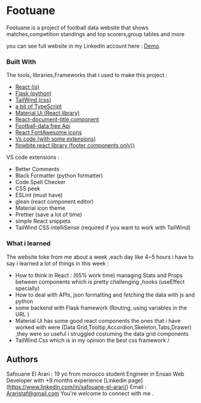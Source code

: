 # Footuane

Footuane is a project of football data website that shows matches,competition standings and top scorers,group tables and more 

you can see full website in my LinkedIn account here : 
[Demo](https://gist.github.com/PurpleBooth/109311bb0361f32d87a2). 


### Built With

The tools, libraries,Frameworks that i used to make this project :
- [React (js)](https://github.com/facebook/react)
- [Flask (python)](https://github.com/pallets/flask/blob/2.3.x/docs/index.rst)
- [TailWind (css)](https://github.com/tailwindlabs/tailwindcss)
- [a bit of TypeScript](https://github.com/microsoft/TypeScript)
- [Material Ui (React library)](https://github.com/mui/material-ui)
- [React-document-title component](https://github.com/gaearon/react-document-title)
- [Football-data free Api ](https://www.football-data.org)
- [React FontAwesome icons ](https://github.com/FortAwesome/react-fontawesome)
- [Vs code (with some extensions) ](https://github.com/microsoft/vscode)
- [flowbite react library (footer components only)) ](https://github.com/microsoft/vscode)

VS code extensions : 
- Better Comments 
- Black Formatter (python formatter) 
- Code Spell Checker
- CSS peek
- ESLint (must have)
- glean (react component editor)
- Material icon theme 
- Prettier (save a lot of time)
- simple React snippets
- TailWind CSS intelliSense (required if you want to work with TailWind)

### What i learned

The website toke from me about a week ,each day like 4~5 hours
i have to say i learned a lot of things in this week : 
- How to think in React : (65% work time) managing Stats and Props between components which is pretty challenging ,hooks (useEffect specially)
- How to deal with APIs, json formatting and fetching the data with js and python
- some backend with Flask framework (Routing, using variables in the URL )
- Material Ui has some good react components the ones that i have worked with were (Data Grid,Tooltip,Accordion,Skeleton,Tabs,Drawer) ,they were so useful i struggled costuming the data grid components
- TailWind Css which is in my opinion the best css framework / 







## Authors

   Safouane El Arari : 19 yo from morocco student Engineer in Ensao Web Developer with +9 months experience
  [Linkedin page]  (https://www.linkedin.com/in/safouane-el-arari/)
  Email : Araristaf@gmail.com 
  You're welcome to connect with me .


